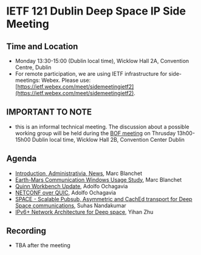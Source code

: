 # IETF 121 Dublin Deep Space IP Side Meeting

## Time and Location
- Monday 13:30-15:00 (Dublin local time), 	Wicklow Hall 2A, Convention Centre, Dublin
- For remote participation, we are using IETF infrastructure for side-meetings: Webex. Please use: [https://ietf.webex.com/meet/sidemeetingietf2](https://ietf.webex.com/meet/sidemeetingietf2).

## IMPORTANT TO NOTE
- this is an informal technical meeting. The discussion about a possible working group will be held during the [BOF meeting](https://datatracker.ietf.org/wg/deepspace/meetings/) on Thrusday 13h00-15h00 Dublin local time, Wicklow Hall 2B, Convention Center Dublin

## Agenda
- [Introduction, Administrativia, News](ietf121-deepspace-intro.pdf), Marc Blanchet
- [Earth-Mars Communication Windows Usage Study](ietf121-deepspace-mars-comm-windows.pdf), Marc Blanchet
- [Quinn Workbench Update](ietf121-deepspace-quinn-workbench.pdf), Adolfo Ochagavia
- [NETCONF over QUIC](ietf121-deepspace-netconf-over-quic.pdf), Adolfo Ochagavia
- [SPACE - Scalable Pubsub, Asymmetric and CachEd transport for Deep Space communications](ietf121-deepspace-moq.pdf), Suhas Nandakumar
- [IPv6+ Network Architecture for Deep space](ietf121-deepspace-ipv6+-network-architecture.pdf), Yihan Zhu


## Recording
- TBA after the meeting


